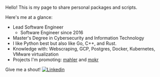 Hello! This is my page to share personal packages and scripts. 

Here's me at a glance:
* Lead Software Engineer
  * Software Engineer since 2016
* Master's Degree in Cybersecurity and Information Technology
* I like Python best but also like Go, C++, and Rust.
* Knowledge with: Webscraping, GCP, Postgres, Docker, Kubernetes, VMware virtualization
* Projects I'm promoting: [mahler](https://github.com/michaeleveringham/mahler) and [mokr](https://github.com/michaeleveringham/mokr)

Give me a shout! 
 [![Linkedin](https://i.stack.imgur.com/gVE0j.png)](https://www.linkedin.com/in/michael-everingham)
